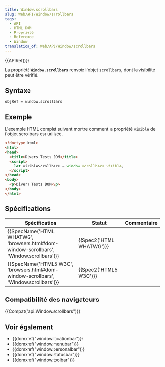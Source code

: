 ```yaml
---
title: Window.scrollbars
slug: Web/API/Window/scrollbars
tags:
  - API
  - HTML DOM
  - Propriété
  - Reference
  - Window
translation_of: Web/API/Window/scrollbars
---
```

{{APIRef()}}

La propriété **`Window.scrollbars`** renvoie l'objet `scrollbars`, dont la visibilité peut être vérifié.

## Syntaxe

    objRef = window.scrollbars

## Exemple

L'exemple HTML complet suivant montre comment la propriété `visible` de l'objet scrollbars est utilisée.

```html
<!doctype html>
<html>
<head>
  <title>Divers Tests DOM</title>
  <script>
    let visibleScrollbars = window.scrollbars.visible;
  </script>
</head>
<body>
  <p>Divers Tests DOM</p>
</body>
</html>
```

## Spécifications

| Spécification                                                                                                        | Statut                           | Commentaire |
| -------------------------------------------------------------------------------------------------------------------- | -------------------------------- | ----------- |
| {{SpecName('HTML WHATWG', 'browsers.html#dom-window-scrollbars', 'Window.scrollbars')}} | {{Spec2('HTML WHATWG')}} |             |
| {{SpecName('HTML5 W3C', 'browsers.html#dom-window-scrollbars', 'Window.scrollbars')}}     | {{Spec2('HTML5 W3C')}}     |             |

## Compatibilité des navigateurs

{{Compat("api.Window.scrollbars")}}

## Voir également

- {{domxref("window.locationbar")}}
- {{domxref("window.menubar")}}
- {{domxref("window.personalbar")}}
- {{domxref("window.statusbar")}}
- {{domxref("window.toolbar")}}
